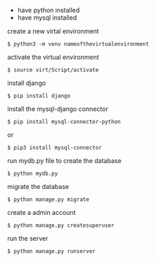 * have python installed
* have mysql installed

create a new virtal environment

```
$ python3 -m venv nameofthevirtualenvironment

```

activate the virtual environment

```
$ source virt/Script/activate

```
install django

```
$ pip install django

```

install the mysql-django connector

```
$ pip install mysql-connector-python

```

or

```
$ pip3 install mysql-connector

```

run mydb.py file to create the database

```
$ python mydb.py

```

migrate the database

```
$ python manage.py migrate

```

create a admin account

```
$ python manage.py createsuperuser

```

run the server

```
$ python manage.py runserver

